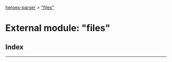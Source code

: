 [heroes-parser](../README.md) > ["files"](../modules/_files_.md)

# External module: "files"

## Index

---

